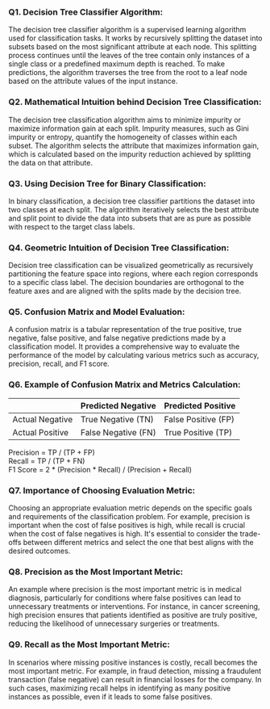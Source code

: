 
### Q1. Decision Tree Classifier Algorithm:

The decision tree classifier algorithm is a supervised learning algorithm used for classification tasks. It works by recursively splitting the dataset into subsets based on the most significant attribute at each node. This splitting process continues until the leaves of the tree contain only instances of a single class or a predefined maximum depth is reached. To make predictions, the algorithm traverses the tree from the root to a leaf node based on the attribute values of the input instance.

### Q2. Mathematical Intuition behind Decision Tree Classification:

The decision tree classification algorithm aims to minimize impurity or maximize information gain at each split. Impurity measures, such as Gini impurity or entropy, quantify the homogeneity of classes within each subset. The algorithm selects the attribute that maximizes information gain, which is calculated based on the impurity reduction achieved by splitting the data on that attribute.

### Q3. Using Decision Tree for Binary Classification:

In binary classification, a decision tree classifier partitions the dataset into two classes at each split. The algorithm iteratively selects the best attribute and split point to divide the data into subsets that are as pure as possible with respect to the target class labels.

### Q4. Geometric Intuition of Decision Tree Classification:

Decision tree classification can be visualized geometrically as recursively partitioning the feature space into regions, where each region corresponds to a specific class label. The decision boundaries are orthogonal to the feature axes and are aligned with the splits made by the decision tree.

### Q5. Confusion Matrix and Model Evaluation:

A confusion matrix is a tabular representation of the true positive, true negative, false positive, and false negative predictions made by a classification model. It provides a comprehensive way to evaluate the performance of the model by calculating various metrics such as accuracy, precision, recall, and F1 score.

### Q6. Example of Confusion Matrix and Metrics Calculation:

|                | Predicted Negative | Predicted Positive |
|----------------|--------------------|--------------------|
| Actual Negative| True Negative (TN) | False Positive (FP)|
| Actual Positive| False Negative (FN)| True Positive (TP) |

Precision = TP / (TP + FP)  
Recall = TP / (TP + FN)  
F1 Score = 2 * (Precision * Recall) / (Precision + Recall)

### Q7. Importance of Choosing Evaluation Metric:

Choosing an appropriate evaluation metric depends on the specific goals and requirements of the classification problem. For example, precision is important when the cost of false positives is high, while recall is crucial when the cost of false negatives is high. It's essential to consider the trade-offs between different metrics and select the one that best aligns with the desired outcomes.

### Q8. Precision as the Most Important Metric:

An example where precision is the most important metric is in medical diagnosis, particularly for conditions where false positives can lead to unnecessary treatments or interventions. For instance, in cancer screening, high precision ensures that patients identified as positive are truly positive, reducing the likelihood of unnecessary surgeries or treatments.

### Q9. Recall as the Most Important Metric:

In scenarios where missing positive instances is costly, recall becomes the most important metric. For example, in fraud detection, missing a fraudulent transaction (false negative) can result in financial losses for the company. In such cases, maximizing recall helps in identifying as many positive instances as possible, even if it leads to some false positives.
